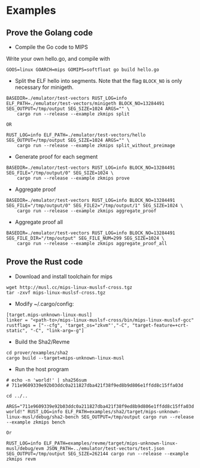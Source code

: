 # Examples

## Prove the Golang code 

* Compile the Go code to MIPS

Write your own hello.go, and compile with

```
GOOS=linux GOARCH=mips GOMIPS=softfloat go build hello.go
```

* Split the ELF hello into segments. Note that the flag `BLOCK_NO` is only necessary for minigeth.

```
BASEDIR=./emulator/test-vectors RUST_LOG=info ELF_PATH=./emulator/test-vectors/minigeth BLOCK_NO=13284491 SEG_OUTPUT=/tmp/output SEG_SIZE=1024 ARGS="" \
    cargo run --release --example zkmips split

OR

RUST_LOG=info ELF_PATH=./emulator/test-vectors/hello  SEG_OUTPUT=/tmp/output SEG_SIZE=1024 ARGS="" \
    cargo run --release --example zkmips split_without_preimage
```

* Generate proof for each segment

```
BASEDIR=./emulator/test-vectors RUST_LOG=info BLOCK_NO=13284491 SEG_FILE="/tmp/output/0" SEG_SIZE=1024 \
    cargo run --release --example zkmips prove
```

* Aggregate proof

```
BASEDIR=./emulator/test-vectors RUST_LOG=info BLOCK_NO=13284491 SEG_FILE="/tmp/output/0" SEG_FILE2="/tmp/output/1" SEG_SIZE=1024 \
    cargo run --release --example zkmips aggregate_proof
```

* Aggregate proof all

```
BASEDIR=./emulator/test-vectors RUST_LOG=info BLOCK_NO=13284491 SEG_FILE_DIR="/tmp/output" SEG_FILE_NUM=299 SEG_SIZE=1024 \
    cargo run --release --example zkmips aggregate_proof_all
```

## Prove the Rust code 

* Download and install toolchain for mips

```
wget http://musl.cc/mips-linux-muslsf-cross.tgz
tar -zxvf mips-linux-muslsf-cross.tgz
```

* Modify ~/.cargo/config:

```
[target.mips-unknown-linux-musl]
linker = "<path-to>/mips-linux-muslsf-cross/bin/mips-linux-muslsf-gcc"
rustflags = ["--cfg", 'target_os="zkvm"',"-C", "target-feature=+crt-static", "-C", "link-arg=-g"]
```

* Build the Sha2/Revme

```
cd prover/examples/sha2
cargo build --target=mips-unknown-linux-musl
```

* Run the host program

```
# echo -n 'world!' | sha256sum
# 711e9609339e92b03ddc0a211827dba421f38f9ed8b9d806e1ffdd8c15ffa03d

cd ../..

ARGS="711e9609339e92b03ddc0a211827dba421f38f9ed8b9d806e1ffdd8c15ffa03d world!" RUST_LOG=info ELF_PATH=examples/sha2/target/mips-unknown-linux-musl/debug/sha2-bench SEG_OUTPUT=/tmp/output cargo run --release --example zkmips bench

Or

RUST_LOG=info ELF_PATH=examples/revme/target/mips-unknown-linux-musl/debug/evm JSON_PATH=../emulator/test-vectors/test.json SEG_OUTPUT=/tmp/output SEG_SIZE=262144 cargo run --release --example zkmips revm
```
